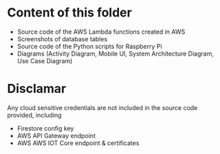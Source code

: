 # Content of this folder
- Source code of the AWS Lambda functions created in AWS
- Screenshots of database tables
- Source code of the Python scripts for Raspberry Pi
- Diagrams (Activity Diagram, Mobile UI, System Architecture Diagram, Use Case Diagram)

# Disclamar
Any cloud sensitive credentials are not included in the source code provided, including
- Firestore config key
- AWS API Gateway endpoint
- AWS AWS IOT Core endpoint & certificates 


